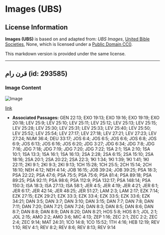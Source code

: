 # Images (UBS)

## License Information

**Images (UBS)** is based on and adapted from: _UBS Images_, [United Bible Societies](https://unitedbiblesocieties.org/), None, which is licensed under a [Public Domain CC0](https://creativecommons.org/public-domain/cc0/).

This markdown version is provided under the same license.



--------------------------------

## قرن رام (id: 293585)

### Image Content

![Image](https://cdn.aquifer.bible/aquifer-content/resources/Media/WEB-0511_horn_ram.jpg)

[link](https://cdn.aquifer.bible/aquifer-content/resources/Media/WEB-0511_horn_ram.jpg)

* **Associated Passages:** GEN 22:13; EXO 19:13; EXO 19:16; EXO 19:19; EXO 20:18; LEV 25:9; LEV 25:10; LEV 25:11; LEV 25:12; LEV 25:13; LEV 25:15; LEV 25:28; LEV 25:30; LEV 25:31; LEV 25:33; LEV 25:40; LEV 25:50; LEV 25:52; LEV 25:54; LEV 27:17; LEV 27:18; LEV 27:21; LEV 27:23; LEV 27:24; NUM 36:4; DEU 33:17; JOS 6:4; JOS 6:5; JOS 6:6; JOS 6:8; JOS 6:9; JOS 6:13; JOS 6:16; JOS 6:20; JDG 3:27; JDG 6:34; JDG 7:8; JDG 7:16; JDG 7:18; JDG 7:19; JDG 7:20; JDG 7:22; 1SA 2:1; 1SA 2:10; 1SA 10:1; 1SA 13:3; 1SA 16:1; 1SA 16:13; 2SA 2:28; 2SA 6:15; 2SA 15:10; 2SA 18:16; 2SA 20:1; 2SA 20:22; 2SA 22:3; 1KI 1:34; 1KI 1:39; 1KI 1:41; 1KI 22:11; 2KI 9:1; 2KI 9:3; 2KI 9:13; 1CH 15:28; 1CH 25:5; 2CH 15:14; 2CH 18:10; NEH 4:12; NEH 4:14; JOB 16:15; JOB 39:24; JOB 39:25; PSA 18:3; PSA 22:22; PSA 47:6; PSA 75:5; PSA 75:6; PSA 81:4; PSA 89:18; PSA 89:25; PSA 92:11; PSA 98:6; PSA 112:9; PSA 132:17; PSA 148:14; PSA 150:3; ISA 18:3; ISA 27:13; ISA 58:1; JER 4:5; JER 4:19; JER 4:21; JER 6:1; JER 6:17; JER 42:14; JER 48:25; JER 51:27; LAM 2:3; LAM 2:17; EZK 7:14; EZK 27:15; EZK 29:21; EZK 33:3; EZK 33:4; EZK 33:5; EZK 33:6; EZK 34:21; DAN 3:5; DAN 3:7; DAN 3:10; DAN 3:15; DAN 7:7; DAN 7:8; DAN 7:11; DAN 7:20; DAN 7:21; DAN 7:24; DAN 8:3; DAN 8:5; DAN 8:6; DAN 8:7; DAN 8:8; DAN 8:9; DAN 8:20; DAN 8:21; HOS 5:8; HOS 8:1; JOL 2:1; JOL 2:15; AMO 2:2; AMO 3:6; MIC 4:13; ZEP 1:16; ZEC 2:1; ZEC 2:2; ZEC 2:4; ZEC 9:14; MAT 24:31; 1CO 14:8; 1CO 15:52; 1TH 4:16; HEB 12:19; REV 1:10; REV 4:1; REV 8:2; REV 8:6; REV 8:13; REV 9:14

